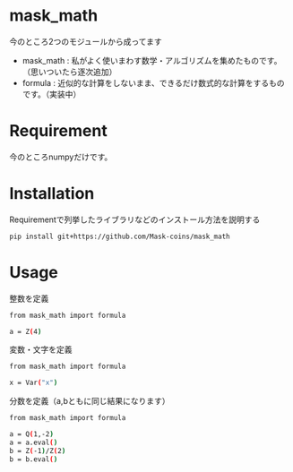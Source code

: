 
# mask_math

今のところ2つのモジュールから成ってます

* mask_math : 私がよく使いまわす数学・アルゴリズムを集めたものです。（思いついたら逐次追加）
* formula : 近似的な計算をしないまま、できるだけ数式的な計算をするものです。（実装中）

# Requirement

今のところnumpyだけです。

# Installation

Requirementで列挙したライブラリなどのインストール方法を説明する

```bash
pip install git+https://github.com/Mask-coins/mask_math
```

# Usage


整数を定義
```bash
from mask_math import formula

a = Z(4)
```

変数・文字を定義
```bash
from mask_math import formula

x = Var("x")
```
分数を定義（a,bともに同じ結果になります）
```bash
from mask_math import formula

a = Q(1,-2)
a = a.eval()
b = Z(-1)/Z(2)
b = b.eval()
```



